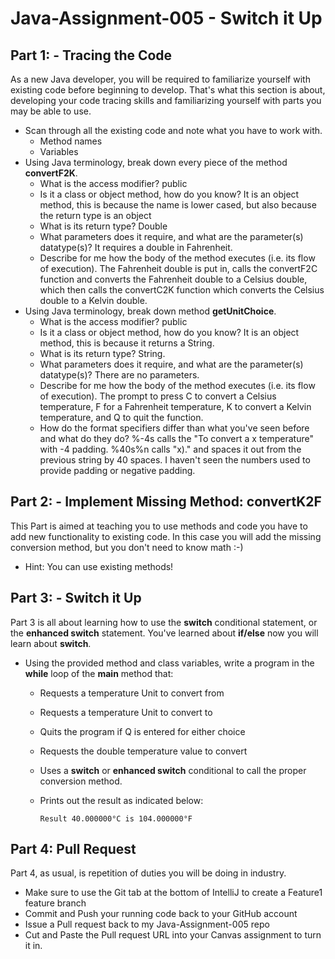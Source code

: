 # Java-Assignment-005 - Switch it Up

## Part 1: - Tracing the Code
As a new Java developer, you will be required to familiarize yourself with existing code before beginning to develop. That's what this section is about, developing your code tracing skills and familiarizing yourself with parts you may be able to use.
* Scan through all the existing code and note what you have to work with.
    * Method names
    * Variables
* Using Java terminology, break down every piece of the method **convertF2K**.
    * What is the access modifier?
  public
    * Is it a class or object method, how do you know?
  It is an object method, this is because the name is lower cased, but also because the return type is an object
    * What is its return type?
  Double
    * What parameters does it require, and what are the parameter(s) datatype(s)?
  It requires a double in Fahrenheit.
    * Describe for me how the body of the method executes (i.e. its flow of execution).
  The Fahrenheit double is put in, calls the convertF2C function and converts the Fahrenheit double to a Celsius double, which then 
  calls the convertC2K function which converts the Celsius double to a Kelvin double.
* Using Java terminology, break down method **getUnitChoice**.
    * What is the access modifier?
  public
    * Is it a class or object method, how do you know?
  It is an object method, this is because it returns a String.
    * What is its return type?
  String.
    * What parameters does it require, and what are the parameter(s) datatype(s)?
  There are no parameters.
    * Describe for me how the body of the method executes (i.e. its flow of execution).
  The prompt to press C to convert a Celsius temperature, F for a Fahrenheit temperature, K to convert a Kelvin temperature, and Q to quit the function.
    * How do the format specifiers differ than what you've seen before and what do they do?
  %-4s calls the "To convert a x temperature" with -4 padding. %40s%n calls "x)." and spaces it out from the previous string by 40 spaces.
  I haven't seen the numbers used to provide padding or negative padding.

## Part 2: - Implement Missing Method: convertK2F
This Part is aimed at teaching you to use methods and code you have to add new functionality to existing code. In this case you will add the missing conversion method, but you don't need to know math :-)
* Hint: You can use existing methods!

## Part 3: - Switch it Up
Part 3 is all about learning how to use the **switch** conditional statement, or the
**enhanced switch** statement. You've learned about **if/else** now you will learn 
about **switch**.
* Using the provided method and class variables, write a program in the **while** 
loop of the **main** method that:
    * Requests a temperature Unit to convert from
    * Requests a temperature Unit to convert to
    * Quits the program if Q is entered for either choice
    * Requests the double temperature value to convert
    * Uses a **switch** or **enhanced switch** conditional to call the proper 
  conversion method.
    * Prints out the result as indicated below:

          Result 40.000000°C is 104.000000°F

## Part 4: Pull Request
Part 4, as usual, is repetition of duties you will be doing in industry.
* Make sure to use the Git tab at the bottom of IntelliJ to create a Feature1 feature branch
* Commit and Push your running code back to your GitHub account
* Issue a Pull request back to my Java-Assignment-005 repo
* Cut and Paste the Pull request URL into your Canvas assignment to turn it in.

